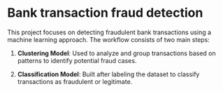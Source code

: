# Bank transaction fraud detection
This project focuses on detecting fraudulent bank transactions using a machine learning approach. The workflow consists of two main steps:

1. **Clustering Model**: Used to analyze and group transactions based on patterns to identify potential fraud cases.

2. **Classification Model**: Built after labeling the dataset to classify transactions as fraudulent or legitimate.
